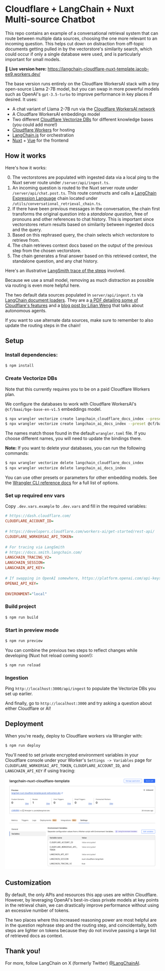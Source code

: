 # Cloudflare + LangChain + Nuxt Multi-source Chatbot

This repo contains an example of a conversational retrieval system that can route between multiple data sources, choosing the one
more relevant to an incoming question. This helps cut down on distraction from off-topic documents getting
pulled in by the vectorstore's similarity search, which could occur if only a single database were used, and is particularly important for small models.

🚀 **Live version here:** https://langchain-cloudflare-nuxt-template.jacob-ee9.workers.dev/

The base version runs entirely on the Cloudflare WorkersAI stack with a tiny open-source Llama 2-7B model, but you can
swap in more powerful models such as OpenAI's `gpt-3.5-turbo` to improve performance in key places if desired. It uses:

- A chat variant of Llama 2-7B run via the [Cloudflare WorkersAI network](https://developers.cloudflare.com/workers-ai/)
- A Cloudflare WorkersAI embeddings model
- Two different [Cloudflare Vectorize DBs](https://developers.cloudflare.com/vectorize/) for different knowledge bases (you could add more!)
- [Cloudflare Workers](https://developers.cloudflare.com/workers/) for hosting
- [LangChain.js](https://js.langchain.com/) for orchestration
- [Nuxt](https://nuxt.com/) + [Vue](https://vuejs.org/) for the frontend

## How it works

Here's how it works:

0. The vectorstores are populated with ingested data via a local ping to the Nuxt server route under `/server/api/ingest.ts`.
1. An incoming question is routed to the Nuxt server route under `/server/api/chat.post.ts`. This route constructs and calls a [LangChain Expression Language](https://js.langchain.com/docs/expression_language/) chain located under `/utils/conversational_retrieval_chain.ts`.
2. If there have been previous messages in the conversation, the chain first transforms the original question into a _standalone question_, free of pronouns and other references to chat history. This is important since vectorstores return results based on similarity between ingested docs and the query.
3. Based on this rephrased query, the chain selects which vectorstore to retrieve from.
4. The chain retrieves context docs based on the output of the previous step from the chosen vectorstore.
5. The chain generates a final answer based on this retrieved context, the standalone question, and any chat history.

Here's an illustrative [LangSmith trace of the steps](https://smith.langchain.com/public/0474c554-01ab-4f7f-937f-b6c205fa91f5/r) involved.

Because we use a small model, removing as much distraction as possible via routing is even more helpful here.

The two default data sources populated in `server/api/ingest.ts` via [LangChain document loaders](https://js.langchain.com/docs/modules/data_connection/document_loaders/).
They are a [a PDF detailing some of Cloudflare's features](https://www.cloudflare.com/resources/assets/slt3lc6tev37/3HWObubm6fybC0FWUdFYAJ/5d5e3b0a4d9c5a7619984ed6076f01fe/Cloudflare_for_Campaigns_Security_Guide.pdf) and a [blog post by Lilian Weng](https://lilianweng.github.io/posts/2023-06-23-agent/) that talks about autonomous agents.

If you want to use alternate data sources, make sure to remember to also update the routing steps in the chain!

## Setup

### Install dependencies:

```bash
$ npm install
```

### Create Vectorize DBs

Note that this currently requires you to be on a paid Cloudflare Workers plan.

We configure the databases to work with Cloudflare WorkersAI's `@cf/baai/bge-base-en-v1.5` embeddings model.

```bash
$ npx wrangler vectorize create langchain_cloudflare_docs_index --preset @cf/baai/bge-base-en-v1.5
$ npx wrangler vectorize create langchain_ai_docs_index --preset @cf/baai/bge-base-en-v1.5
```

The names match those found in the default `wrangler.toml` file. If you choose different names, you will need to update the bindings there.

**Note:** If you want to delete your databases, you can run the following commands:

```bash
$ npx wrangler vectorize delete langchain_cloudflare_docs_index
$ npx wrangler vectorize delete langchain_ai_docs_index
```

You can use other presets or parameters for other embedding models.
See the [Wrangler CLI reference docs](https://developers.cloudflare.com/workers/wrangler/commands/#vectorize) for a full list of options.

### Set up required env vars

Copy `.dev.vars.example` to `.dev.vars` and fill in the required variables:

```ini
# https://dash.cloudflare.com/
CLOUDFLARE_ACCOUNT_ID=

# https://developers.cloudflare.com/workers-ai/get-started/rest-api/
CLOUDFLARE_WORKERSAI_API_TOKEN=

# For tracing via LangSmith
# https://docs.smith.langchain.com/
LANGCHAIN_TRACING_V2=
LANGCHAIN_SESSION=
LANGCHAIN_API_KEY=

# If swapping in OpenAI somewhere, https://platform.openai.com/api-keys
OPENAI_API_KEY=

ENVIRONMENT="local"
```

### Build project

```bash
$ npm run build
```

### Start in preview mode

```bash
$ npm run preview
```

You can combine the previous two steps to reflect changes while developing (Nuxt hot reload coming soon!):

```bash
$ npm run reload
```

### Ingestion

Ping `http://localhost:3000/api/ingest` to populate the Vectorize DBs you set up earlier.

And finally, go to `http://localhost:3000` and try asking a question about either Cloudflare or AI!

## Deployment

When you're ready, deploy to Cloudflare workers via Wrangler with:

```bash
$ npm run deploy
```

You'll need to set private encrypted environment variables in your Cloudflare console under your Worker's `Settings -> Variables` page for `CLOUDFLARE_WORKERSAI_API_TOKEN`, `CLOUDFLARE_ACCOUNT_ID`, and `LANGCHAIN_API_KEY` if using tracing:

![](/public/cloudflare-env-vars.png)

## Customization

By default, the only APIs and resources this app uses are within Cloudflare. However, by leveraging OpenAI's best-in-class private models at key points
in the retrieval chain, we can drastically improve performance without using an excessive number of tokens.

The two places where this increased reasoning power are most helpful are in the question rephrase step and the routing step, and coincidentally,
both steps are lighter on tokens because they do not involve passing a large list of retrieved docs as context.

## Thank you!

For more, follow LangChain on X (formerly Twitter) [@LangChainAI](https://x.com/langchainai/).
